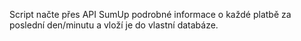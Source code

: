 Script načte přes API SumUp podrobné informace o každé platbě za poslední den/minutu a vloží je do vlastní databáze.  
